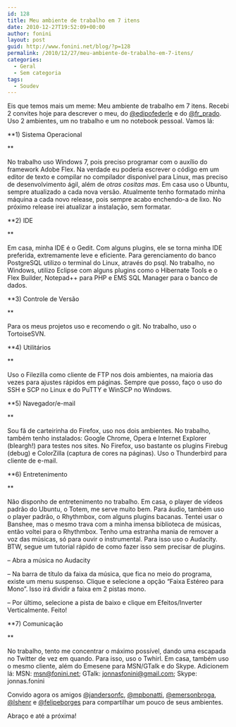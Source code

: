 ```yaml
---
id: 128
title: Meu ambiente de trabalho em 7 itens
date: 2010-12-27T19:52:09+00:00
author: fonini
layout: post
guid: http://www.fonini.net/blog/?p=128
permalink: /2010/12/27/meu-ambiente-de-trabalho-em-7-itens/
categories:
  - Geral
  - Sem categoria
tags:
  - Soudev
---
```

Eis que temos mais um meme: Meu ambiente de trabalho em 7 itens. Recebi 2 convites hoje para descrever o meu, do <a href="http://www.twitter.com/edipofederle" rel="externo nofollow">@edipofederle</a> e do <a href="http://www.twitter.com/fr_prado" rel="externo nofollow">@fr_prado</a>. Uso 2 ambientes, um no trabalho e um no notebook pessoal. Vamos lá:

**1) Sistema Operacional
	  
** 

No trabalho uso Windows 7, pois preciso programar com o auxílio do framework Adobe Flex. Na verdade eu poderia escrever o código em um editor de texto e compilar no compilador disponível para Linux, mas preciso de desenvolvimento ágil, além de _otras cositas mas_. Em casa uso o Ubuntu, sempre atualizado a cada nova versão. Atualmente tenho formatado minha máquina a cada novo release, pois sempre acabo enchendo-a de lixo. No próximo release irei atualizar a instalação, sem formatar.

**2) IDE
	  
** 

Em casa, minha IDE é o Gedit. Com alguns plugins, ele se torna minha IDE preferida, extremamente leve e eficiente. Para gerenciamento do banco PostgreSQL utilizo o terminal do Linux, através do psql. No trabalho, no Windows, utilizo Eclipse com alguns plugins como o Hibernate Tools e o Flex Builder, Notepad++ para PHP e EMS SQL Manager para o banco de dados.

**3) Controle de Versão
	  
** 

Para os meus projetos uso e recomendo o git. No trabalho, uso o TortoiseSVN.

**4) Utilitários
	  
** 

Uso o Filezilla como cliente de FTP nos dois ambientes, na maioria das vezes para ajustes rápidos em páginas. Sempre que posso, faço o uso do SSH e SCP no Linux e do PuTTY e WinSCP no Windows.

**5) Navegador/e-mail
	  
** 

Sou fã de carteirinha do Firefox, uso nos dois ambientes. No trabalho, também tenho instalados: Google Chrome, Opera e Internet Explorer (bleargh!) para testes nos sites. No Firefox, uso bastante os plugins Firebug (debug) e ColorZilla (captura de cores na páginas). Uso o Thunderbird para cliente de e-mail.

**6) Entretenimento
	  
** 

Não disponho de entretenimento no trabalho. Em casa, o player de vídeos padrão do Ubuntu, o Totem, me serve muito bem. Para áudio, também uso o player padrão, o Rhythmbox, com alguns plugins bacanas. Tentei usar o Banshee, mas o mesmo trava com a minha imensa biblioteca de músicas, então voltei para o Rhythmbox. Tenho uma estranha mania de remover a voz das músicas, só para ouvir o instrumental. Para isso uso o Audacity. BTW, segue um tutorial rápido de como fazer isso sem precisar de plugins.

&#8211; Abra a música no Audacity
	  
&#8211; Na barra de título da faixa da música, que fica no meio do programa, existe um menu suspenso. Clique e selecione a opção &#8220;Faixa Estéreo para Mono&#8221;. Isso irá dividir a faixa em 2 pistas mono.
	  
&#8211; Por último, selecione a pista de baixo e clique em Efeitos/Inverter Verticalmente. Feito!

**7) Comunicação
	  
** 

No trabalho, tento me concentrar o máximo possível, dando uma escapada no Twitter de vez em quando. Para isso, uso o Twhirl. Em casa, também uso o mesmo cliente, além do Emesene para MSN/GTalk e do Skype. Adicionem lá: MSN: msn@fonini.net; GTalk: jonnasfonini@gmail.com; Skype: jonnas.fonini

Convido agora os amigos <a href="http://www.twitter.com/jandersonfc" rel="externo nofollow">@jandersonfc</a>, <a href="http://www.twitter.com/mpbonatti" rel="externo nofollow">@mpbonatti</a>, <a href="http://www.twitter.com/emersonbroga" rel="externo nofollow">@emersonbroga</a>, <a href="http://www.twitter.com/lshenr" rel="externo nofollow">@lshenr</a> e <a href="http://www.twitter.com/felipeborges" rel="externo nofollow">@felipeborges</a> para compartilhar um pouco de seus ambientes.

Abraço e até a próxima!